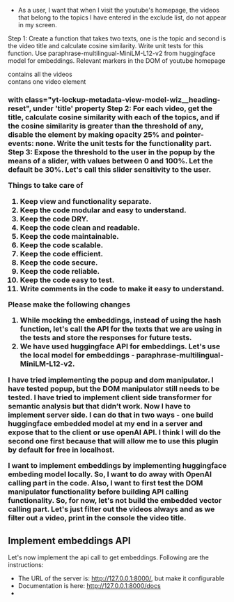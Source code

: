 
* As a user, I want that when I visit the youtube's homepage, the videos that belong to the topics I have entered in the exclude list, do not appear in my screen.

Step 1: Create a function that takes two texts, one is the topic and second is the video title and calculate cosine similarity. Write unit tests for this function. Use paraphrase-multilingual-MiniLM-L12-v2 from huggingface model for embeddings. 
Relevant markers in the DOM of youtube homepage
    <div id="contents"> contains all the videos
    <div id="content"> contans one video element
    <h3> with class="yt-lockup-metadata-view-model-wiz__heading-reset", under 'title' property
Step 2: For each video, get the title, calculate cosine similarity with each of the topics, and if the cosine similarity is greater than the threshold of any, disable the element by making opacity 25% and pointer-events: none. Write the unit tests for the functionality part.
Step 3: Expose the threshold to the user in the popup by the means of a slider, with values between 0 and 100%. Let the default be 30%. Let's call this slider sensitivity to the user. 

Things to take care of
1. Keep view and functionality separate.
2. Keep the code modular and easy to understand.
3. Keep the code DRY.
4. Keep the code clean and readable.
5. Keep the code maintainable.
6. Keep the code scalable.
7. Keep the code efficient.
8. Keep the code secure.
9. Keep the code reliable.
10. Keep the code easy to test.
11. Write comments in the code to make it easy to understand.

Please make the following changes
1. While mocking the embeddings, instead of using the hash function, let's call the API for the texts that we are using in the tests and store the responses for future tests.
2. We have used huggingface API for embeddings. Let's use the local model for embeddings - paraphrase-multilingual-MiniLM-L12-v2.

I have tried implementing the popup and dom manipulator. I have tested popup, but the DOM manipulator still needs to be tested. I have tried to implement client side transformer for semantic analysis but that didn’t work. Now I have to implement server side. I can do that in two ways - one build huggingface embedded model at my end in a server and expose that to the client or use openAI API. I think I will do the second one first because that will allow me to use this plugin by default for free in localhost.

I want to implement embeddings by implementing huggingface embeding model locally. So, I want to do away with OpenAI calling part in the code. Also, I want to first test the DOM manipulator functionality before building API calling functionality. So, for now, let's not build the embedded vector calling part. Let's just filter out the videos always and as we filter out a video, print in the console the video title.

## Implement embeddings API
Let's now implement the api call to get embeddings. Following are the instructions:
* The URL of the server is: http://127.0.0.1:8000/, but make it configurable
* Documentation is here: http://127.0.0.1:8000/docs
* 